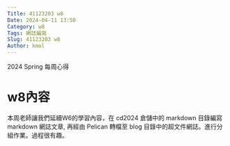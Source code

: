 ```yaml
---
Title: 41123203 w8
Date: 2024-04-11 13:50
Category: w8
Tags: 網誌編寫
Slug: 41123203 w8
Author: kmol
---
```


2024 Spring 每周心得

<!-- PELICAN_END_SUMMARY -->

# w8內容
本周老師讓我們延續W6的學習內容，在 cd2024 倉儲中的 markdown 目錄編寫 markdown 網誌文章, 再經由 Pelican 轉檔至 blog 目錄中的超文件網誌。進行分組作業。過程很有趣。
